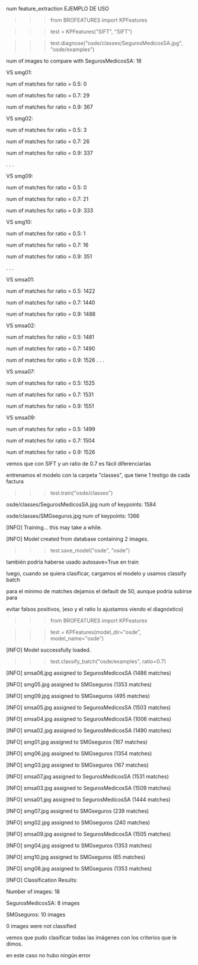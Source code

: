 num feature_extraction
EJEMPLO DE USO

>>> from BROFEATURES import KPFeatures

>>> test = KPFeatures("SIFT", "SIFT")

>>> test.diagnose("osde/classes/SegurosMedicosSA.jpg", "osde/examples")


num of images to compare with SegurosMedicosSA: 18

VS smg01:

num of matches for ratio = 0.5: 0

num of matches for ratio = 0.7: 29

num of matches for ratio = 0.9: 367

VS smg02:

num of matches for ratio = 0.5: 3

num of matches for ratio = 0.7: 26

num of matches for ratio = 0.9: 337

. . .

VS smg09:

num of matches for ratio = 0.5: 0

num of matches for ratio = 0.7: 21

num of matches for ratio = 0.9: 333

VS smg10:

num of matches for ratio = 0.5: 1

num of matches for ratio = 0.7: 16

num of matches for ratio = 0.9: 351

. . .

VS smsa01:

num of matches for ratio = 0.5: 1422

num of matches for ratio = 0.7: 1440

num of matches for ratio = 0.9: 1488

VS smsa02:

num of matches for ratio = 0.5: 1481

num of matches for ratio = 0.7: 1490

num of matches for ratio = 0.9: 1526
. . .

VS smsa07:

num of matches for ratio = 0.5: 1525

num of matches for ratio = 0.7: 1531

num of matches for ratio = 0.9: 1551

VS smsa09:

num of matches for ratio = 0.5: 1499

num of matches for ratio = 0.7: 1504

num of matches for ratio = 0.9: 1526

vemos que con SIFT y un ratio de 0.7 es fácil diferenciarlas

entrenamos el modelo con la carpeta "classes", que tiene 1 testigo de cada factura

>>> test.train("osde/classes")

osde/classes/SegurosMedicosSA.jpg num of keypoints: 1584

osde/classes/SMGseguros.jpg num of keypoints: 1366

[INFO] Training... this may take a while.

[INFO] Model created from database containing 2 images.

>>> test.save_model("osde", "osde")  

también podría haberse usado autosave=True en train

luego, cuando se quiera clasificar, cargamos el modelo y usamos classify batch

para el mínimo de matches dejamos el default de 50, aunque podría subirse para

evitar falsos positivos, (eso y el ratio lo ajustamos viendo el diagnóstico)

>>> from BROFEATURES import KPFeatures

>>> test = KPFeatures(model_dir="osde", model_name="osde")

[INFO] Model successfully loaded.

>>> test.classify_batch("osde/examples", ratio=0.7)

[INFO] smsa06.jpg assigned to SegurosMedicosSA (1486 matches)

[INFO] smg05.jpg assigned to SMGseguros (1353 matches)

[INFO] smg09.jpg assigned to SMGseguros (495 matches)

[INFO] smsa05.jpg assigned to SegurosMedicosSA (1503 matches)

[INFO] smsa04.jpg assigned to SegurosMedicosSA (1006 matches)

[INFO] smsa02.jpg assigned to SegurosMedicosSA (1490 matches)

[INFO] smg01.jpg assigned to SMGseguros (167 matches)

[INFO] smg06.jpg assigned to SMGseguros (1354 matches)

[INFO] smg03.jpg assigned to SMGseguros (167 matches)

[INFO] smsa07.jpg assigned to SegurosMedicosSA (1531 matches)

[INFO] smsa03.jpg assigned to SegurosMedicosSA (1509 matches)

[INFO] smsa01.jpg assigned to SegurosMedicosSA (1444 matches)

[INFO] smg07.jpg assigned to SMGseguros (239 matches)

[INFO] smg02.jpg assigned to SMGseguros (240 matches)

[INFO] smsa09.jpg assigned to SegurosMedicosSA (1505 matches)

[INFO] smg04.jpg assigned to SMGseguros (1353 matches)

[INFO] smg10.jpg assigned to SMGseguros (65 matches)

[INFO] smg08.jpg assigned to SMGseguros (1353 matches)


[INFO] Classification Results:

Number of images: 18

SegurosMedicosSA: 8 images

SMGseguros: 10 images

0 images were not classified

vemos que pudo clasificar todas las imágenes con los criterios que le dimos.

en este caso no hubo ningún error
